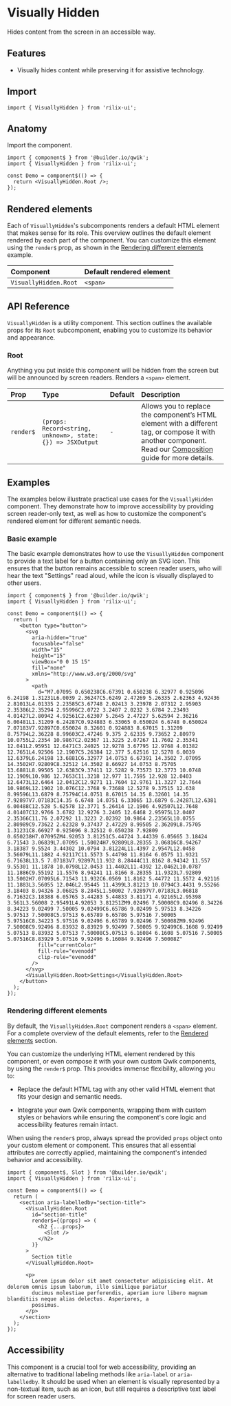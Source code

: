 # Visually Hidden

Hides content from the screen in an accessible way.

## Features

- Visually hides content while preserving it for assistive technology.

## Import

```tsx
import { VisuallyHidden } from 'rilix-ui';
```

## Anatomy

Import the component.

```tsx
import { component$ } from '@builder.io/qwik';
import { VisuallyHidden } from 'rilix-ui';

const Demo = component$(() => {
  return <VisuallyHidden.Root />;
});
```

## Rendered elements

Each of `VisuallyHidden`'s subcomponents renders a default HTML element that makes sense for its role. This overview outlines the default element rendered by each part of the component. You can customize this element using the `render$` prop, as shown in the [Rendering different elements](#rendering-different-elements) example.

| Component             | Default rendered element |
| :-------------------- | :----------------------- |
| `VisuallyHidden.Root` | `<span>`                 |

## API Reference

`VisuallyHidden` is a utility component. This section outlines the available props for its `Root` subcomponent, enabling you to customize its behavior and appearance.

### Root

Anything you put inside this component will be hidden from the screen but will be announced by screen readers. Renders a `<span>` element.

| Prop      | Type                                                       | Default | Description                                                                                                                                                                                                                                |
| :-------- | :--------------------------------------------------------- | :------ | :----------------------------------------------------------------------------------------------------------------------------------------------------------------------------------------------------------------------------------------- |
| `render$` | `(props: Record<string, unknown>, state: {}) => JSXOutput` | `-`     | Allows you to replace the component’s HTML element with a different tag, or compose it with another component. Read our [Composition](https://github.com/ZAHON/rilix-ui/blob/main/core/docs/guides/composition.md) guide for more details. |

## Examples

The examples below illustrate practical use cases for the `VisuallyHidden` component. They demonstrate how to improve accessibility by providing screen reader-only text, as well as how to customize the component's rendered element for different semantic needs.

### Basic example

The basic example demonstrates how to use the `VisuallyHidden` component to provide a text label for a button containing only an SVG icon. This ensures that the button remains accessible to screen reader users, who will hear the text "Settings" read aloud, while the icon is visually displayed to other users.

```tsx
import { component$ } from '@builder.io/qwik';
import { VisuallyHidden } from 'rilix-ui';

const Demo = component$(() => {
  return (
    <button type="button">
      <svg
        aria-hidden="true"
        focusable="false"
        width="15"
        height="15"
        viewBox="0 0 15 15"
        fill="none"
        xmlns="http://www.w3.org/2000/svg"
      >
        <path
          d="M7.07095 0.650238C6.67391 0.650238 6.32977 0.925096 6.24198 1.31231L6.0039 2.36247C5.6249 2.47269 5.26335 2.62363 4.92436 2.81013L4.01335 2.23585C3.67748 2.02413 3.23978 2.07312 2.95903 2.35386L2.35294 2.95996C2.0722 3.2407 2.0232 3.6784 2.23493 4.01427L2.80942 4.92561C2.62307 5.2645 2.47227 5.62594 2.36216 6.00481L1.31209 6.24287C0.924883 6.33065 0.650024 6.6748 0.650024 7.07183V7.92897C0.650024 8.32601 0.924883 8.67015 1.31209 8.75794L2.36228 8.99603C2.47246 9.375 2.62335 9.73652 2.80979 10.0755L2.2354 10.9867C2.02367 11.3225 2.07267 11.7602 2.35341 12.041L2.95951 12.6471C3.24025 12.9278 3.67795 12.9768 4.01382 12.7651L4.92506 12.1907C5.26384 12.377 5.62516 12.5278 6.0039 12.6379L6.24198 13.6881C6.32977 14.0753 6.67391 14.3502 7.07095 14.3502H7.92809C8.32512 14.3502 8.66927 14.0753 8.75705 13.6881L8.99505 12.6383C9.37411 12.5282 9.73573 12.3773 10.0748 12.1909L10.986 12.7653C11.3218 12.977 11.7595 12.928 12.0403 12.6473L12.6464 12.0412C12.9271 11.7604 12.9761 11.3227 12.7644 10.9869L12.1902 10.076C12.3768 9.73688 12.5278 9.37515 12.638 8.99596L13.6879 8.75794C14.0751 8.67015 14.35 8.32601 14.35 7.92897V7.07183C14.35 6.6748 14.0751 6.33065 13.6879 6.24287L12.6381 6.00488C12.528 5.62578 12.3771 5.26414 12.1906 4.92507L12.7648 4.01407C12.9766 3.6782 12.9276 3.2405 12.6468 2.95975L12.0407 2.35366C11.76 2.07292 11.3223 2.02392 10.9864 2.23565L10.0755 2.80989C9.73622 2.62328 9.37437 2.47229 8.99505 2.36209L8.75705 1.31231C8.66927 0.925096 8.32512 0.650238 7.92809 0.650238H7.07095ZM4.92053 3.81251C5.44724 3.44339 6.05665 3.18424 6.71543 3.06839L7.07095 1.50024H7.92809L8.28355 3.06816C8.94267 3.18387 9.5524 3.44302 10.0794 3.81224L11.4397 2.9547L12.0458 3.56079L11.1882 4.92117C11.5573 5.44798 11.8164 6.0575 11.9321 6.71638L13.5 7.07183V7.92897L11.932 8.28444C11.8162 8.94342 11.557 9.55301 11.1878 10.0798L12.0453 11.4402L11.4392 12.0462L10.0787 11.1886C9.55192 11.5576 8.94241 11.8166 8.28355 11.9323L7.92809 13.5002H7.07095L6.71543 11.932C6.0569 11.8162 5.44772 11.5572 4.92116 11.1883L3.56055 12.046L2.95445 11.4399L3.81213 10.0794C3.4431 9.55266 3.18403 8.94326 3.06825 8.2845L1.50002 7.92897V7.07183L3.06818 6.71632C3.18388 6.05765 3.44283 5.44833 3.81171 4.92165L2.95398 3.561L3.56008 2.95491L4.92053 3.81251ZM9.02496 7.50008C9.02496 8.34226 8.34223 9.02499 7.50005 9.02499C6.65786 9.02499 5.97513 8.34226 5.97513 7.50008C5.97513 6.65789 6.65786 5.97516 7.50005 5.97516C8.34223 5.97516 9.02496 6.65789 9.02496 7.50008ZM9.92496 7.50008C9.92496 8.83932 8.83929 9.92499 7.50005 9.92499C6.1608 9.92499 5.07513 8.83932 5.07513 7.50008C5.07513 6.16084 6.1608 5.07516 7.50005 5.07516C8.83929 5.07516 9.92496 6.16084 9.92496 7.50008Z"
          fill="currentColor"
          fill-rule="evenodd"
          clip-rule="evenodd"
        />
      </svg>
      <VisuallyHidden.Root>Settings</VisuallyHidden.Root>
    </button>
  );
});
```

### Rendering different elements

By default, the `VisuallyHidden.Root` component renders a `<span>` element. For a complete overview of the default elements, refer to the [Rendered elements](#rendered-elements) section.

You can customize the underlying HTML element rendered by this component, or even compose it with your own custom Qwik components, by using the `render$` prop. This provides immense flexibility, allowing you to:

- Replace the default HTML tag with any other valid HTML element that fits your design and semantic needs.

- Integrate your own Qwik components, wrapping them with custom styles or behaviors while ensuring the component's core logic and accessibility features remain intact.

When using the `render$` prop, always spread the provided `props` object onto your custom element or component. This ensures that all essential attributes are correctly applied, maintaining the component's intended behavior and accessibility.

```tsx
import { component$, Slot } from '@builder.io/qwik';
import { VisuallyHidden } from 'rilix-ui';

const Demo = component$(() => {
  return (
    <section aria-labelledby="section-title">
      <VisuallyHidden.Root
        id="section-title"
        render$={(props) => (
          <h2 {...props}>
            <Slot />
          </h2>
        )}
      >
        Section title
      </VisuallyHidden.Root>

      <p>
        Lorem ipsum dolor sit amet consectetur adipisicing elit. At dolorem omnis ipsum laborum, illo similique pariatur
        ducimus molestiae perferendis, aperiam iure libero magnam blanditiis neque alias delectus. Asperiores, a
        possimus.
      </p>
    </section>
  );
});
```

## Accessibility

This component is a crucial tool for web accessibility, providing an alternative to traditional labeling methods like `aria-label` or `aria-labelledby`. It should be used when an element is visually represented by a non-textual item, such as an icon, but still requires a descriptive text label for screen reader users.
